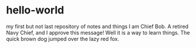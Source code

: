 # hello-world
my first but not last repository of notes and things
I am Chief Bob.  A retired Navy Chief, and I approve this message!  Well it is a way to learn things.
The quick brown dog jumped over the lazy red fox.
